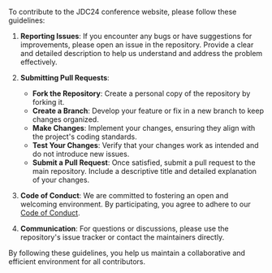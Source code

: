 To contribute to the JDC24 conference website, please follow these guidelines:

1. **Reporting Issues**: If you encounter any bugs or have suggestions for improvements, please open an issue in the repository. Provide a clear and detailed description to help us understand and address the problem effectively.

2. **Submitting Pull Requests**:
   - **Fork the Repository**: Create a personal copy of the repository by forking it.
   - **Create a Branch**: Develop your feature or fix in a new branch to keep changes organized.
   - **Make Changes**: Implement your changes, ensuring they align with the project's coding standards.
   - **Test Your Changes**: Verify that your changes work as intended and do not introduce new issues.
   - **Submit a Pull Request**: Once satisfied, submit a pull request to the main repository. Include a descriptive title and detailed explanation of your changes.

3. **Code of Conduct**: We are committed to fostering an open and welcoming environment. By participating, you agree to adhere to our [Code of Conduct](https://www.contributor-covenant.org/).

4. **Communication**: For questions or discussions, please use the repository's issue tracker or contact the maintainers directly.

By following these guidelines, you help us maintain a collaborative and efficient environment for all contributors.


